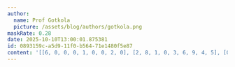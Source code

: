 ```yaml
---
author:
  name: Prof Gotkola
  picture: /assets/blog/authors/gotkola.png
maskRate: 0.28
date: 2025-10-10T13:00:01.875381
id: 0893159c-a5d9-11f0-b564-71e1480f5e87
content: '[[6, 0, 0, 0, 1, 0, 0, 2, 0], [2, 8, 1, 0, 3, 6, 9, 4, 5], [0, 9, 7, 8, 0, 5, 3, 1, 6], [3, 2, 4, 6, 8, 7, 1, 0, 9], [1, 0, 9, 2, 5, 0, 8, 0, 0], [5, 6, 0, 9, 4, 1, 2, 3, 7], [8, 5, 3, 0, 7, 4, 6, 0, 2], [0, 1, 6, 0, 9, 2, 4, 8, 3], [9, 0, 2, 3, 6, 0, 5, 0, 1]]'
---
```

